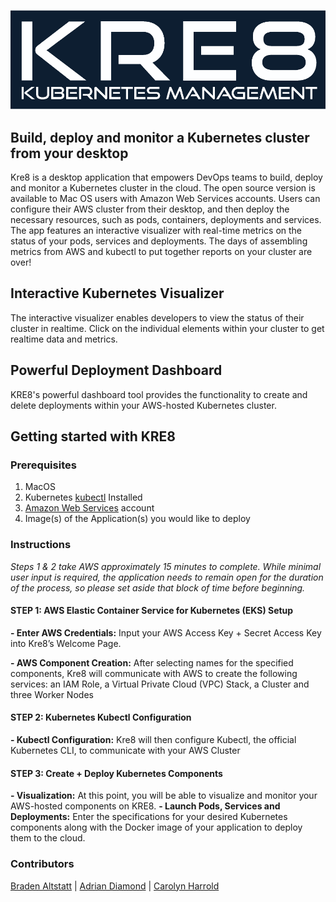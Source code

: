 ![KRE8](src/client/styles/assets/images/Kre8LogoDark.png)

## Build, deploy and monitor a Kubernetes cluster from your desktop

Kre8 is a desktop application that empowers DevOps teams to build, deploy and monitor a Kubernetes cluster in the cloud. The open source version is available to Mac OS users with Amazon Web Services accounts. Users can configure their AWS cluster from their desktop, and then deploy the necessary resources, such as pods, containers, deployments and services. The app features an interactive visualizer with real-time metrics on the status of your pods, services and deployments. The days of assembling metrics from AWS and kubectl to put together reports on your cluster are over! 

## Interactive Kubernetes Visualizer
The interactive visualizer enables developers to view the status of their cluster in realtime. Click on the individual elements within your cluster to get realtime data and metrics.

## Powerful Deployment Dashboard
KRE8's powerful dashboard tool provides the functionality to create and delete deployments within your AWS-hosted Kubernetes cluster.

## Getting started with KRE8

### Prerequisites
  1. MacOS
  2. Kubernetes [kubectl](https://kubernetes.io/docs/tasks/tools/install-kubectl/) Installed
  3. [Amazon Web Services](https://aws.amazon.com) account
  4. Image(s) of the Application(s) you would like to deploy

### Instructions

*Steps 1 & 2 take AWS approximately 15 minutes to complete. While minimal user input is required, the application needs to remain open for the duration of the process, so please set aside that block of time before beginning.*

#### STEP 1: AWS Elastic Container Service for Kubernetes (EKS) Setup
**- Enter AWS Credentials:** Input your AWS Access Key + Secret Access Key into Kre8’s Welcome Page.

**- AWS Component Creation:** After selecting names for the specified components, Kre8 will communicate with AWS to create the following services: an IAM Role, a Virtual Private Cloud (VPC) Stack, a Cluster and three Worker Nodes

#### STEP 2: Kubernetes Kubectl Configuration
**- Kubectl Configuration:** Kre8 will then configure Kubectl, the official Kubernetes CLI, to communicate with your AWS Cluster

#### STEP 3: Create + Deploy Kubernetes Components
**- Visualization:** At this point, you will be able to visualize and monitor your AWS-hosted components on KRE8.
**- Launch Pods, Services and Deployments:** Enter the specifications for your desired Kubernetes components along with the Docker image of your application to deploy them to the cloud.

### Contributors
[Braden Altstatt](https://github.com/bradenaa) | [Adrian Diamond](https://github.com/AdrianDiamond13) | [Carolyn Harrold](https://github.com/jinihendrix) 
